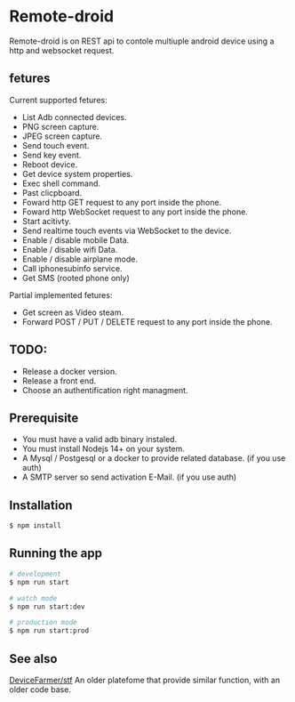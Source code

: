 # Remote-droid

Remote-droid is on REST api to contole multiuple android device using a http and websocket request.

## fetures

Current supported fetures:
- List Adb connected devices.
- PNG screen capture.
- JPEG screen capture.
- Send touch event.
- Send key event.
- Reboot device.
- Get device system properties.
- Exec shell command.
- Past clicpboard.
- Foward http GET request to any port inside the phone.
- Foward http WebSocket request to any port inside the phone.
- Start acitivty.
- Send realtime touch events via WebSocket to the device.
- Enable / disable mobile Data.
- Enable / disable wifi Data.
- Enable / disable airplane mode.
- Call iphonesubinfo service.
- Get SMS (rooted phone only)

Partial implemented fetures:
- Get screen as Video steam.
- Forward POST / PUT / DELETE request to any port inside the phone.

## TODO:

- Release a docker version.
- Release a front end.
- Choose an authentification right managment.

## Prerequisite

- You must have a valid adb binary instaled.
- You must install Nodejs 14+ on your system.
- A Mysql / Postgesql or a docker to provide related database. (if you use auth)
- A SMTP server so send activation E-Mail. (if you use auth)

## Installation

```bash
$ npm install
```

## Running the app

```bash
# development
$ npm run start

# watch mode
$ npm run start:dev

# production mode
$ npm run start:prod
```

## See also

[DeviceFarmer/stf](https://github.com/DeviceFarmer/stf) An older platefome that provide similar function, with an older code base.
